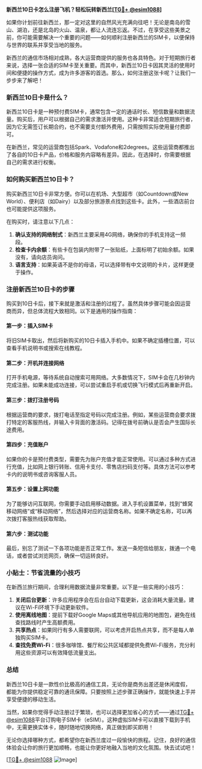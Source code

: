**新西兰10日卡怎么注册飞机？轻松玩转新西兰[[TG💪+ @esim1088](https://t.me/s/esim1088)]**

如果你计划前往新西兰，那一定对这里的自然风光充满向往吧！无论是南岛的雪山、湖泊，还是北岛的火山、温泉，都让人流连忘返。不过，在享受这些美景之前，你可能需要解决一个重要的问题——如何顺利注册新西兰的SIM卡，以便保持与世界的联系并享受当地的服务。

新西兰的通信市场相对成熟，各大运营商提供的服务也各具特色。对于短期旅行者来说，选择一张合适的SIM卡至关重要。而其中，新西兰10日卡因其灵活的使用时间和便捷的操作方式，成为许多游客的首选。那么，如何注册这张卡呢？让我们一步步来了解吧！

### 新西兰10日卡是什么？

新西兰10日卡是一种预付费SIM卡，通常包含一定的通话时长、短信数量和数据流量。购买后，用户可以根据自己的需求激活并使用。这种卡非常适合短期旅行者，因为它无需签订长期合约，也不需要支付额外费用，只需按照实际使用量付费即可。

在新西兰，常见的运营商包括Spark、Vodafone和2degrees。这些运营商都推出了各自的10日卡产品，价格和服务内容略有差异。因此，在选择时，你需要根据自己的需求进行权衡。

### 如何购买新西兰10日卡？

购买新西兰10日卡非常方便。你可以在机场、大型超市（如Countdown或New World）、便利店（如Dairy）以及部分旅游景点找到这些卡。此外，一些酒店前台也可能提供这项服务。

在购买时，请注意以下几点：

1. **确认支持的网络制式**：新西兰主要采用4G网络，确保你的手机支持这一频段。
2. **检查卡内余额**：有些卡在包装内附带了一张贴纸，上面标明了初始余额。如果没有，请向店员询问。
3. **语言支持**：如果英语不是你的母语，可以选择带有中文说明的卡片，这样更便于操作。

### 注册新西兰10日卡的步骤

购买到10日卡后，接下来就是激活和注册的过程了。虽然具体步骤可能会因运营商而异，但总体流程大致相同。以下是通用的操作指南：

#### 第一步：插入SIM卡

将旧SIM卡取出，然后将新购买的10日卡插入手机中。如果不确定插槽位置，可以查看手机说明书或搜索在线教程。

#### 第二步：开机并连接网络

打开手机电源，等待系统自动搜索可用网络。大多数情况下，SIM卡会在几秒钟内完成注册。如果未能成功连接，可以尝试重启手机或切换飞行模式后再重新开启。

#### 第三步：拨打注册号码

根据运营商的要求，拨打电话至指定号码以完成注册。例如，某些运营商会要求拨打特定的客服热线，并输入卡背面的激活码。记得在拨号前确认是否会产生国际长途费用。

#### 第四步：充值账户

如果你的卡是预付费类型，需要先为账户充值才能正常使用。可以通过多种方式进行充值，比如网上银行转账、信用卡支付、零售店扫码支付等。具体方法可以参考卡内的说明书或咨询客服人员。

#### 第五步：设置上网功能

为了能够访问互联网，你需要手动启用移动数据。进入手机设置菜单，找到“蜂窝移动网络”或“移动网络”，然后选择对应的运营商名称。如果不确定名称，可以再次拨打客服热线获取帮助。

#### 第六步：测试功能

最后，别忘了测试一下各项功能是否正常工作。发送一条短信给朋友，拨通一个电话，或者尝试浏览网页，确保一切运转良好。

### 小贴士：节省流量的小技巧

在新西兰旅行期间，合理利用数据流量非常重要。以下是一些实用的小技巧：

1. **关闭后台更新**：许多应用程序会在后台自动下载更新，这会消耗大量流量。建议在Wi-Fi环境下手动更新软件。
2. **使用离线地图**：提前下载好Google Maps或其他导航应用的地图包，避免在线查找路线时产生高额费用。
3. **共享热点**：如果同行有多人需要联网，可以考虑开启热点共享，而不是每人单独购买SIM卡。
4. **查找免费Wi-Fi**：很多咖啡馆、餐厅和公共区域都提供免费Wi-Fi服务，充分利用这些资源可以有效降低流量支出。

### 总结

新西兰10日卡是一款性价比极高的通信工具，无论你是商务出差还是休闲度假，都能为你提供稳定可靠的通讯保障。只要按照上述步骤正确操作，就能快速上手并享受便捷的移动生活。

当然，如果你觉得手动注册过于繁琐，也可以选择更加省心的方式——通过[TG💪+ @esim1088](https://t.me/s/esim1088)平台订购电子SIM卡（eSIM）。这种虚拟SIM卡可以直接下载到手机中，无需更换实体卡，随时随地切换网络，真正做到即买即用！

无论你选择哪种方式，都希望你在新西兰度过一段愉快的旅程。记住，良好的通信体验会让你的旅行更加顺畅，也能让你更好地融入当地的文化氛围。快去试试吧！

[[TG💪+ @esim1088](https://t.me/s/esim1088) ![Image](https://i.postimg.cc/4NQfJmqS/Snipaste-2025-05-13-00-14-12.png)]